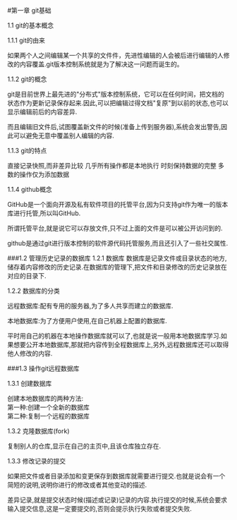 #第一章 git基础

1.1  git的基本概念

1.1.1  git的由来

如果两个人之间编辑某一个共享的文件件，先进性编辑的人会被后进行编辑的人修改的内容覆盖.git版本控制系统就是为了解决这一问题而诞生的。

1.1.2  git的概念

git是目前世界上最先进的"分布式"版本控制系统，它可以在任何时间，把文档的状态作为更新记录保存起来.因此,可以把编辑过得文档"复原"到以前的状态,也可以显示编辑前后的内容差异.

而且编辑旧文件后,试图覆盖新文件的时候(准备上传到服务器),系统会发出警告,因此可以避免无意中覆盖别人编辑的内容.

1.1.3  git的特点

直接记录快照,而非差异比较
几乎所有操作都是本地执行
时刻保持数据的完整
多数的操作仅为添加数据

1.1.4 github概念

GitHub是一个面向开源及私有软件项目的托管平台,因为只支持git作为唯一的版本库进行托管,所以叫GitHub.

所谓托管平台,就是说它可以存放文件,只不过上面的文件是可以被公开访问到的.

github是通过git进行版本控制的软件源代码托管服务,而且还引入了一些社交属性.

###1.2  管理历史记录的数据库
1.2.1  数据库
数据库是记录文件或目录状态的地方,储存着内容修改的历史记录.在数据库的管理下,把文件和目录修改的历史记录放在对应的目录下.

1.2.2  数据库的分类

远程数据库:配有专用的服务器,为了多人共享而建立的数据库.

本地数据库:为了方便用户使用,在自己机器上配置的数据库.

平时用自己的机器在本地操作数据库就可以了,也就是说一般用本地数据库学习.如果想要公开本地数据库,那就把内容传到全程数据库上,另外,远程数据库还可以取得他人修改的内容.

###1.3  操作git远程数据库

1.3.1  创建数据库

创建本地数据库的两种方法:   
第一种:创建一个全新的数据库   
第二种:复制一个远程的数据库

1.3.2  克隆数据库(fork)

复制别人的仓库,显示在自己的主页中,且该仓库独立存在.

1.3.3  修改记录的提交

如果把文件或者目录添加和变更保存到数据库就需要进行提交.也就是说会有一个简短的说明,说明你进行的修改或者其他变动的描述.

差异记录,就是提交状态时候(描述或记录)记录的内容.执行提交的时候,系统会要求输入提交信息,这是一定要提交的,否则会提示执行失败或者提交失败.